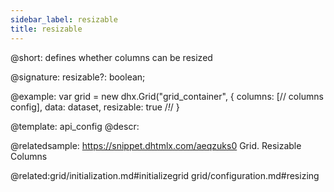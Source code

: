 ```yaml
---
sidebar_label: resizable
title: resizable
---          
```


@short: defines whether columns can be resized

@signature: resizable?: boolean;

@example: 
var grid = new dhx.Grid("grid_container", {
    columns: [// columns config],
    data: dataset,
    resizable: true /*!*/
}


@template:	api_config
@descr: 

@relatedsample: https://snippet.dhtmlx.com/aeqzuks0	Grid. Resizable Columns

@related:grid/initialization.md#initializegrid
grid/configuration.md#resizing

